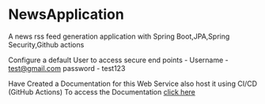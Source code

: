 # NewsApplication
A news rss feed generation application with Spring Boot,JPA,Spring Security,Github actions



Configure a default User to access secure end points - 
Username - test@gmail.com
password - test123

Have Created a Documentation for this Web Service also host it using CI/CD (GitHub Actions)
To access the Documentation [click here](https://newsservices.herokuapp.com/swagger-ui/index.html?configUrl=/v3/api-docs/swagger-config)

